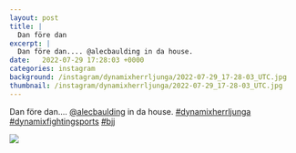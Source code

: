 ```yaml
---
layout: post
title: |
  Dan före dan
excerpt: |
  Dan före dan.... @alecbaulding in da house.   
date:   2022-07-29 17:28:03 +0000
categories: instagram
background: /instagram/dynamixherrljunga/2022-07-29_17-28-03_UTC.jpg
thumbnail: /instagram/dynamixherrljunga/2022-07-29_17-28-03_UTC.jpg
---
```

Dan före dan.... [@alecbaulding](https://www.instagram.com/alecbaulding/) in da house. [#dynamixherrljunga](https://www.instagram.com/explore/tags/dynamixherrljunga/) [#dynamixfightingsports](https://www.instagram.com/explore/tags/dynamixfightingsports/) [#bjj](https://www.instagram.com/explore/tags/bjj/)



<img src='/www-dynamix-herrljunga/instagram/dynamixherrljunga/2022-07-29_17-28-03_UTC.jpg' class='img-fluid' />
